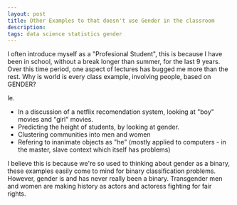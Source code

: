 ```yaml
---
layout: post
title: Other Examples to that doesn't use Gender in the classroom
description: 
tags: data science statistics gender
---
```


I often introduce myself as a "Profesional Student", this is because I have been in school, without a break longer than summer, for the last 9 years. Over this time period, one aspect of lectures has bugged me more than the rest. Why is world is every class example, involving people, based on GENDER?

Ie. 
- In a discussion of a netflix recomendation system, looking at "boy" movies and "girl" movies.
- Predicting the height of students, by looking at gender.
- Clustering communities into men and women 
- Refering to inanimate objects as "he" (mostly applied to computers - in the master, slave context which itself has problems)

I believe this is because we're so used to thinking about gender as a binary, these examples easily come to mind for binary classification problems. However, gender is and has never really been a binary. Transgender men and women are making history as actors and actoress fighting for fair rights.  